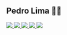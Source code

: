 ## Pedro Lima 🤘🏻

<p>
  <a
    href="https://www.instagram.com/pedroh.dev" 
    alt="Instagram"
    target="blank"
  >
    <img src="https://img.shields.io/badge/-Instagram-6633cc?style=flat&logo=Instagram&logoColor=white" />
  </a>
  <a
    href="https://www.linkedin.com/in/pedrhl/" 
    alt="LinkedIn"
    target="blank"
  >
    <img src="https://img.shields.io/badge/-LinkedIn-6633cc?style=flat&logo=Linkedin&logoColor=white" />
  </a>
  <a
    href="mailto:dev.pedro@outlook.com" 
    alt="Outlook"
    target="blank"
  >
    <img src="https://img.shields.io/badge/-Outlook-6633cc?style=flat&logo=microsoft-outlook&logoColor=white" />
  </a>
  <a
    href="https://api.whatsapp.com/send?phone=5531993421073&text=Ol%C3%A1%2C%20encontrei%20voc%C3%AA%20pelo%20Github%20%F0%9F%93%8C" 
    alt="WhatsApp"
    target="blank"
  >
    <img src="https://img.shields.io/badge/-WhatsApp-6633cc?style=flat&logo=WhatsApp&logoColor=white" />
  </a>
  <a
     href="https://twitter.com/pdrhl"
     alt="twitter"
     target="blank"
  >
    <img src="https://img.shields.io/badge/-Twitter-6633cc?style=flat&logo=Twitter&logoColor=white" />
  </a>
</p>
